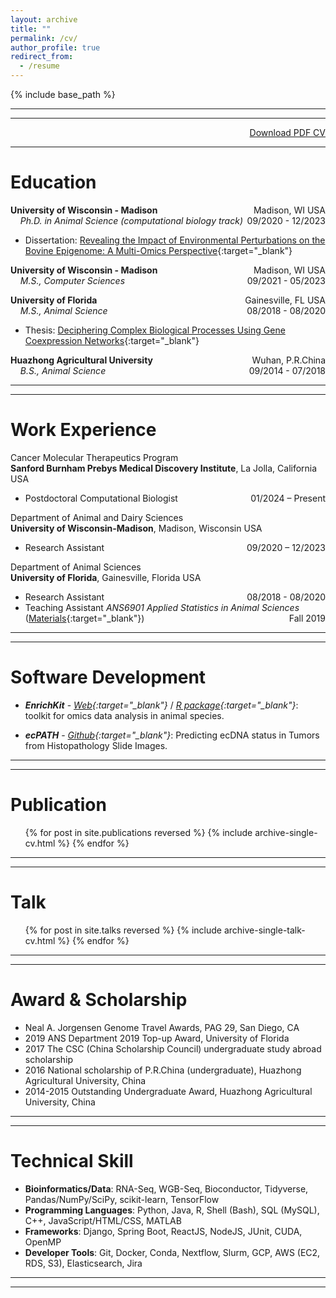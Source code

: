 ```yaml
---
layout: archive
title: ""
permalink: /cv/
author_profile: true
redirect_from:
  - /resume
---
```


{% include base_path %}

<!-- **06/2023**: Currently looking for a full time ***computational-bio/bioinformatics position (scientist/engineer/SDE)***<br>

Pleases find a PDF [Resume](https://liheliu95.me/cv_texpad/Resume_Lihe_Liu.pdf){:target="_blank"} -->

---

---

<span style="float:right;"><a href="/cv_texpad/CV_Lihe_Liu.pdf" target="_blank">Download
PDF CV </a></span><br>

---

# Education

**University of Wisconsin - Madison** <span style="float:right;">Madison, WI USA</span><br>
&nbsp;&nbsp;&nbsp;&nbsp;_Ph.D. in Animal Science (computational biology track)_ <span style="float:right;">09/2020 - 12/2023</span><br>

- Dissertation: [Revealing the Impact of Environmental Perturbations on the Bovine Epigenome: A Multi-Omics Perspective](https://www.proquest.com/docview/2907060945){:target="\_blank"}

<!-- - Advisor: [Dr. Francisco Peñagaricano](https://andysci.wisc.edu/directory/francisco-penagaricano/){:target="\_blank"} -->

**University of Wisconsin - Madison** <span style="float:right;">Madison, WI USA</span><br>
&nbsp;&nbsp;&nbsp;&nbsp;_M.S., Computer Sciences_ <span style="float:right;">09/2021 - 05/2023 </span><br>

**University of Florida** <span style="float:right;">Gainesville, FL USA</span><br>
&nbsp;&nbsp;&nbsp;&nbsp;_M.S., Animal Science_ <span style="float:right;">08/2018 - 08/2020</span><br>

- Thesis: [Deciphering Complex Biological Processes Using Gene Coexpression Networks](https://ufdcimages.uflib.ufl.edu/UF/E0/05/69/10/00001/Liu_L.pdf){:target="\_blank"}
<!-- - Committee: Dr. Francisco Peñagaricano, [Dr. Samantha Brooks](https://animal.ifas.ufl.edu/people/samantha-brooks/){:target="\_blank"} and [Dr. Matias Kirst](https://ffgs.ifas.ufl.edu/faculty/kirst-matias/){:target="\_blank"} -->

**Huazhong Agricultural University** <span style="float:right;">Wuhan, P.R.China</span><br>
&nbsp;&nbsp;&nbsp;&nbsp;_B.S., Animal Science_<span style="float:right;">09/2014 - 07/2018</span><br>

<!-- - Joint program (50 credits for B.S.) at China Agricultural University, Beijing P.R. China -->
<!-- - Study abroad (18 credits for B.S.) at University of Florida, FL USA -->

---

---

# Work Experience

<!-- Department of Animal and Dairy Sciences<br> -->

Cancer Molecular Therapeutics Program<br>
**Sanford Burnham Prebys Medical Discovery Institute**, La Jolla, California USA<br>

- Postdoctoral Computational Biologist <span style="float:right;"> 01/2024 – Present</span><br>

Department of Animal and Dairy Sciences<br>
**University of Wisconsin-Madison**, Madison, Wisconsin USA<br>

<!-- [Dr. Francisco Peñagaricano lab](http://fpenagaricano-lab.org/)<br> -->

- Research Assistant <span style="float:right;"> 09/2020 – 12/2023</span><br>

Department of Animal Sciences<br>
**University of Florida**, Gainesville, Florida USA<br>

- Research Assistant<span style="float:right;"> 08/2018 - 08/2020 </span><br>
- Teaching Assistant <em>ANS6901 Applied Statistics in Animal Sciences</em> ([Materials](https://github.com/liulihe954/ANS6905_ANS_Stats_2019){:target="\_blank"})<span style="float:right;"> Fall 2019 </span><br>

---

---

# Software Development

- **_EnrichKit_** - _[Web](https://github.com/liulihe954/EnrichKitWeb){:target="\_blank"}_ / _[R package](https://github.com/liulihe954/EnrichKit){:target="\_blank"}_: toolkit for omics data analysis in animal species.
<!-- performs an over-representation analysis of biological pathways (gene sets) given two gene lists (significant genes and total genes) using Fisher’s exact test. -->

- **_ecPATH_** - _[Github](https://github.com/liulihe954/ecPATH/){:target="\_blank"}_: Predicting ecDNA status in Tumors from Histopathology Slide Images.

---

---

# Publication

  <ul>{% for post in site.publications reversed %}
    {% include archive-single-cv.html %}
  {% endfor %}</ul>
  
---
---

# Talk

  <ul>{% for post in site.talks reversed %}
    {% include archive-single-talk-cv.html %}
  {% endfor %}</ul>
  
<!-- Teaching
======
  <ul>{% for post in site.teaching %}
    {% include archive-single-cv.html %}
  {% endfor %}</ul> -->

---

---

# Award & Scholarship

- Neal A. Jorgensen Genome Travel Awards, PAG 29, San Diego, CA
- 2019 ANS Department 2019 Top-up Award, University of Florida
- 2017 The CSC (China Scholarship Council) undergraduate study abroad scholarship
- 2016 National scholarship of P.R.China (undergraduate), Huazhong Agricultural University, China
- 2014-2015 Outstanding Undergraduate Award, Huazhong Agricultural University, China

---

---

# Technical Skill

- **Bioinformatics/Data**: RNA-Seq, WGB-Seq, Bioconductor, Tidyverse, Pandas/NumPy/SciPy, scikit-learn, TensorFlow<br>
- **Programming Languages**: Python, Java, R, Shell (Bash), SQL (MySQL), C++, JavaScript/HTML/CSS, MATLAB<br>
- **Frameworks**: Django, Spring Boot, ReactJS, NodeJS, JUnit, CUDA, OpenMP<br>
- **Developer Tools**: Git, Docker, Conda, Nextflow, Slurm, GCP, AWS (EC2, RDS, S3), Elasticsearch, Jira

---

---
